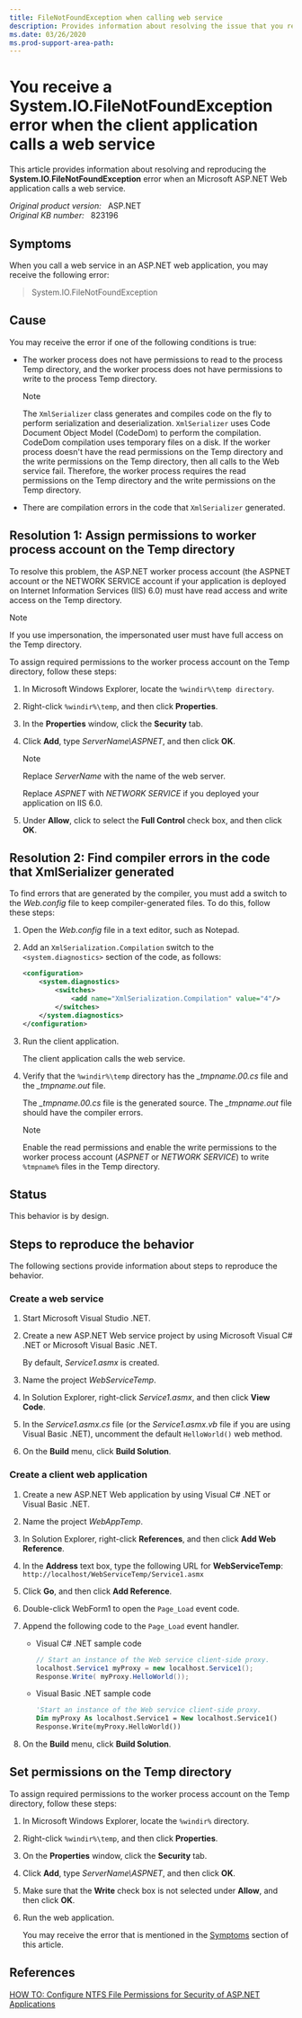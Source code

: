 ```yaml
---
title: FileNotFoundException when calling web service
description: Provides information about resolving the issue that you receive the System.IO.FileNotFoundException error when a Microsoft ASP.NET Web application calls a web service.
ms.date: 03/26/2020
ms.prod-support-area-path:
---
```

# You receive a System.IO.FileNotFoundException error when the client application calls a web service

This article provides information about resolving and reproducing the **System.IO.FileNotFoundException** error when an Microsoft ASP.NET Web application calls a web service.

_Original product version:_ &nbsp; ASP.NET  
_Original KB number:_ &nbsp; 823196

## Symptoms

When you call a web service in an ASP.NET web application, you may receive the following error:

> System.IO.FileNotFoundException

## Cause

You may receive the error if one of the following conditions is true:

- The worker process does not have permissions to read to the process Temp directory, and the worker process does not have permissions to write to the process Temp directory.

    > [!NOTE]
    > The `XmlSerializer` class generates and compiles code on the fly to perform serialization and deserialization. `XmlSerializer` uses Code Document Object Model (CodeDom) to perform the compilation. CodeDom compilation uses temporary files on a disk. If the worker process doesn't have the read permissions on the Temp directory and the write permissions on the Temp directory, then all calls to the Web service fail. Therefore, the worker process requires the read permissions on the Temp directory and the write permissions on the Temp directory.
- There are compilation errors in the code that `XmlSerializer` generated.

## Resolution 1: Assign permissions to worker process account on the Temp directory

To resolve this problem, the ASP.NET worker process account (the ASPNET account or the NETWORK SERVICE account if your application is deployed on Internet Information Services (IIS) 6.0) must have read access and write access on the Temp directory.

> [!NOTE]
> If you use impersonation, the impersonated user must have full access on the Temp directory.

To assign required permissions to the worker process account on the Temp directory, follow these steps:

1. In Microsoft Windows Explorer, locate the `%windir%\temp directory`.
2. Right-click `%windir%\temp`, and then click **Properties**.
3. In the **Properties** window, click the **Security** tab.
4. Click **Add**, type *ServerName\ASPNET*, and then click **OK**.

    > [!NOTE]
    > Replace *ServerName* with the name of the web server.

    Replace *ASPNET* with *NETWORK SERVICE* if you deployed your application on IIS 6.0.
5. Under **Allow**, click to select the **Full Control** check box, and then click **OK**.

## Resolution 2: Find compiler errors in the code that XmlSerializer generated

To find errors that are generated by the compiler, you must add a switch to the *Web.config* file to keep compiler-generated files. To do this, follow these steps:

1. Open the *Web.config* file in a text editor, such as Notepad.
2. Add an `XmlSerialization.Compilation` switch to the `<system.diagnostics>` section of the code, as follows:

    ```xml
    <configuration>
        <system.diagnostics>
            <switches>
                <add name="XmlSerialization.Compilation" value="4"/>
            </switches>
        </system.diagnostics>
    </configuration>
    ```

3. Run the client application.

    The client application calls the web service.
4. Verify that the `%windir%\temp` directory has the *_tmpname.00.cs* file and the *_tmpname.out* file.

    The *_tmpname.00.cs* file is the generated source. The *_tmpname.out* file should have the compiler errors.

    > [!NOTE]
    > Enable the read permissions and enable the write permissions to the worker process account (*ASPNET* or *NETWORK SERVICE*) to write `%tmpname%` files in the Temp directory.

## Status

This behavior is by design.

## Steps to reproduce the behavior

The following sections provide information about steps to reproduce the behavior.

### Create a web service

1. Start Microsoft Visual Studio .NET.
2. Create a new ASP.NET Web service project by using Microsoft Visual C# .NET or Microsoft Visual Basic .NET.

    By default, *Service1.asmx* is created.
3. Name the project *WebServiceTemp*.
4. In Solution Explorer, right-click *Service1.asmx*, and then click **View Code**.
5. In the *Service1.asmx.cs* file (or the *Service1.asmx.vb* file if you are using Visual Basic .NET), uncomment the default `HelloWorld()` web method.
6. On the **Build** menu, click **Build Solution**.

### Create a client web application

1. Create a new ASP.NET Web application by using Visual C# .NET or Visual Basic .NET.
2. Name the project *WebAppTemp*.
3. In Solution Explorer, right-click **References**, and then click **Add Web Reference**.
4. In the **Address** text box, type the following URL for **WebServiceTemp**:  
    `http://localhost/WebServiceTemp/Service1.asmx`
5. Click **Go**, and then click **Add Reference**.
6. Double-click WebForm1 to open the `Page_Load` event code.
7. Append the following code to the `Page_Load` event handler.

    - Visual C# .NET sample code

        ```csharp
        // Start an instance of the Web service client-side proxy.
        localhost.Service1 myProxy = new localhost.Service1();
        Response.Write( myProxy.HelloWorld());
        ```

    - Visual Basic .NET sample code

        ```vb
        'Start an instance of the Web service client-side proxy.
        Dim myProxy As localhost.Service1 = New localhost.Service1()
        Response.Write(myProxy.HelloWorld())
        ```

8. On the **Build** menu, click **Build Solution**.

## Set permissions on the Temp directory

To assign required permissions to the worker process account on the Temp directory, follow these steps:

1. In Microsoft Windows Explorer, locate the `%windir%` directory.
2. Right-click `%windir%\temp`, and then click **Properties**.
3. On the **Properties** window, click the **Security** tab.
4. Click **Add**, type *ServerName\ASPNET*, and then click **OK**.
5. Make sure that the **Write** check box is not selected under **Allow**, and then click **OK**.
6. Run the web application.

    You may receive the error that is mentioned in the [Symptoms](#symptoms) section of this article.

## References

[HOW TO: Configure NTFS File Permissions for Security of ASP.NET Applications](https://support.microsoft.com/help/815153)
